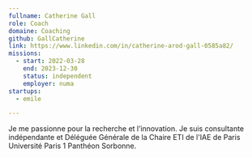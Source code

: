 ```yaml
---
fullname: Catherine Gall
role: Coach
domaine: Coaching
github: GallCatherine
link: https://www.linkedin.com/in/catherine-arod-gall-0585a82/
missions:
  - start: 2022-03-28
    end: 2023-12-30
    status: independent
    employer: numa
startups:
  - emile

---
```




Je me passionne pour la recherche et l’innovation. Je suis consultante indépendante et Déléguée Générale de la Chaire ETI de l'IAE de Paris Université Paris 1 Panthéon Sorbonne.
